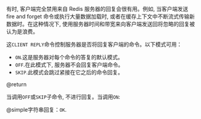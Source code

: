 有时, 客户端完全禁用来自 Redis 服务器的回复会很有用。例如, 当客户端发送 fire and forget 命令或执行大量数据加载时, 或者在缓存上下文中不断流式传输新数据时。在这种情况下, 使用服务器时间和带宽来向客户端发送回将忽略的回复被认为是浪费。

这`CLIENT REPLY`命令控制服务器是否将回复客户端的命令。以下模式可用：

*   `ON`.这是服务器对每个命令的答复的默认模式。
*   `OFF`.在此模式下, 服务器不会回复客户端命令。
*   `SKIP`.此模式会跳过紧接在它之后的命令回复。

@return

当调用`OFF`或`SKIP`子命令, 不进行回复。当调用`ON`:

@simple字符串回复：`OK`.

